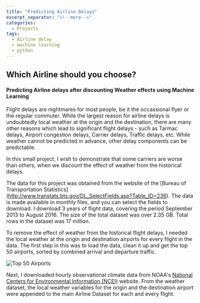 ```yaml
---
title: "Predicting Airline Delays"
excerpt_separator: "<!--more-->"
categories:
  - Projects
tags:
  - Airline delay
  - machine learning
  - python
---
```


## Which Airline should you choose?
#### Predicting Airline delays after discounting Weather effects using Machine Learning

Flight delays are nightmares for most people, be it the occassional flyer or the regular commuter. While the largest reason for airline delays is undoubtedly local weather at the origin and the destination, there are many other reasons which lead to significant flight delays - such as Tarmac delays, Airport congestion delays, Carrier delays, Traffic delays, etc. While weather cannot be predicted in advance, other delay components can be predictable. 

In this small project, I wish to demonstrate that some carriers are worse than others, when we discount the effect of weather from the historical delays. 

The data for this project was obtained from the website of the [Bureau of Transportation Statistics] (http://www.transtats.bts.gov/DL_SelectFields.asp?Table_ID=236). The data is made available in monthly files, and you can select the fields to download. I download 3 years of flight data, covering the period September 2013 to August 2016. The size of the total dataset was over 2.35 GB. Total rows in the dataset was 17 million.

To remove the effect of weather from the historical flight delays, I needed the local weather at the origin and destination airports for every flight in the data. The first step in this was to load the data, clean it up and get the top 50 airports, sorted by combined arrival and departure traffic. 

![Top 50 Airports][top50]

Next, I downloaded hourly observational climate data from NOAA's [National Centers for Environmental Information (NCEI)](https://www.ncdc.noaa.gov) website. From the weather dataset, the local weather variables for the origin and the destination airport were appended to the main Airline Dataset for each and every flight.

<script
    src="https://xcitech.github.io/assets/images/heatmap.js"
    id="2453a398-c49e-49b1-bdc8-9567f9775d83"
    data-bokeh-model-id="81441c3b-7c12-47ff-99cb-572265e8dd06"
    data-bokeh-doc-id="7253a980-51d8-4144-8ad4-41d6f745d0ef"
></script>

[top50]: https://xcitech.github.io/assets/images/top50.png "Top 50 Airports"
